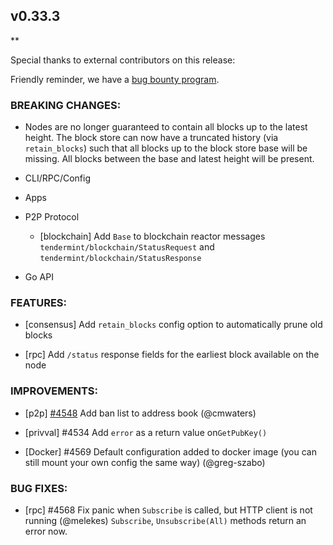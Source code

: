 ## v0.33.3

\*\*

Special thanks to external contributors on this release:

Friendly reminder, we have a [bug bounty program](https://hackerone.com/tendermint).

### BREAKING CHANGES:

- Nodes are no longer guaranteed to contain all blocks up to the latest height. The block store can now have a truncated history (via `retain_blocks`) such that all blocks up to the block store base will be missing. All blocks between the base and latest height will be present.

- CLI/RPC/Config

- Apps

- P2P Protocol

  - [blockchain] Add `Base` to blockchain reactor messages `tendermint/blockchain/StatusRequest` and `tendermint/blockchain/StatusResponse`

- Go API

### FEATURES:

- [consensus] Add `retain_blocks` config option to automatically prune old blocks

- [rpc] Add `/status` response fields for the earliest block available on the node

### IMPROVEMENTS:

- [p2p] [\#4548](https://github.com/tendermint/tendermint/pull/4548) Add ban list to address book (@cmwaters)

- [privval] \#4534 Add `error` as a return value on`GetPubKey()`
- [Docker] \#4569 Default configuration added to docker image (you can still mount your own config the same way) (@greg-szabo)

### BUG FIXES:

- [rpc] \#4568 Fix panic when `Subscribe` is called, but HTTP client is not running (@melekes)
  `Subscribe`, `Unsubscribe(All)` methods return an error now.
